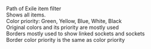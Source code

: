 Path of Exile item filter<br>
Shows all items.<br>
Color priority: Green, Yellow, Blue, White, Black<br>
Original colors and its priority are mostly used<br>
Borders mostly used to show linked sockets and sockets<br>
Border color priority is the same as color priority<br>
